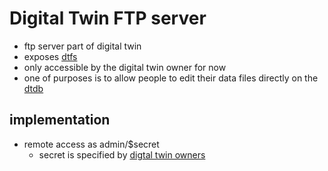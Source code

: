 # Digital Twin FTP server

- ftp server part of digital twin
- exposes [dtfs](dtfs)
- only accessible by the digital twin owner for now
- one of purposes is to allow people to edit their data files directly on the [dtdb](dtdb)

## implementation

- remote access as admin/$secret
  - secret is specified by [digtal twin owners](dtowner)
